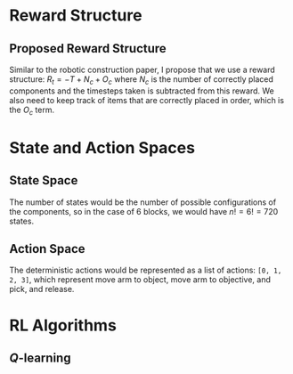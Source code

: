 # Reward Structure
## Proposed Reward Structure
Similar to the robotic construction paper, I propose that we use a reward structure:
$R_{t} = -T + N_{c} + O_{c}$
where $N_{c}$ is the number of correctly placed components and the timesteps taken is subtracted from this reward. We also need to keep track of items that are correctly placed in order, which is the $O_{c}$ term.
# State and Action Spaces
## State Space
The number of states would be the number of possible configurations of the components, so in the case of 6 blocks, we would have $n! = 6! = 720$ states. 

## Action Space
The deterministic actions would be represented as a list of actions: `[0, 1, 2, 3]`, which represent move arm to object, move arm to objective, and pick, and release.
# RL Algorithms
## $Q$-learning
